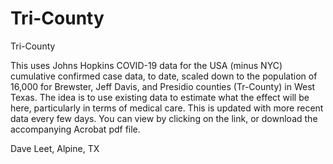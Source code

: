 # Tri-County
 Tri-County

This uses Johns Hopkins COVID-19 data for the USA (minus NYC) cumulative confirmed case data, to date, scaled down to the population of 16,000 for Brewster, Jeff Davis, and Presidio counties (Tr-County) in West Texas. The idea is to use existing data to estimate what the effect will be here, particularly in terms of medical care. This is updated with more recent data every few days. You can view by clicking on the link, or download the accompanying Acrobat pdf file.

Dave Leet, Alpine, TX